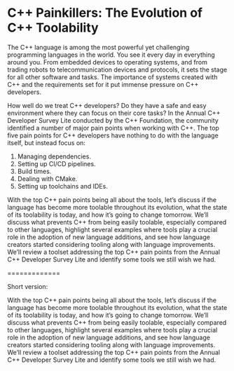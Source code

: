 # C++ Painkillers: The Evolution of C++ Toolability

The C++ language is among the most powerful yet challenging programming languages in the world. You see it every day in everything around you. From embedded devices to operating systems, and from trading robots to telecommunication devices and protocols, it sets the stage for all other software and tasks. The importance of systems created with C++ and the requirements set for it put immense pressure on C++ developers.

How well do we treat C++ developers? Do they have a safe and easy environment where they can focus on their core tasks? In the Annual C++ Developer Survey Lite conducted by the C++ Foundation, the community identified a number of major pain points when working with C++. The top five pain points for C++ developers have nothing to do with the language itself, but instead focus on: 

1) Managing dependencies.
2) Setting up CI/CD pipelines.
3) Build times.
4) Dealing with CMake.
5) Setting up toolchains and IDEs.

With the top C++ pain points being all about the tools, let’s discuss if the language has become more toolable throughout its evolution, what the state of its toolability is today, and how it’s going to change tomorrow. We’ll discuss what prevents C++ from being easily toolable, especially compared to other languages, highlight several examples where tools play a crucial role in the adoption of new language additions, and see how language creators started considering tooling along with language improvements. We’ll review a toolset addressing the top C++ pain points from the Annual C++ Developer Survey Lite and identify some tools we still wish we had.

=============

Short version:

With the top C++ pain points being all about the tools, let’s discuss if the language has become more toolable throughout its evolution, what the state of its toolability is today, and how it’s going to change tomorrow. We’ll discuss what prevents C++ from being easily toolable, especially compared to other languages, highlight several examples where tools play a crucial role in the adoption of new language additions, and see how language creators started considering tooling along with language improvements. We’ll review a toolset addressing the top C++ pain points from the Annual C++ Developer Survey Lite and identify some tools we still wish we had.
